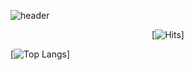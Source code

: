 ![header](https://capsule-render.vercel.app/api?type=Cylinder&text=welcome!&color=timeGradient)


<div align=center>	
 
 [![Hits](https://hits.seeyoufarm.com/api/count/incr/badge.svg?url=https%3A%2F%2Fgithub.com%2Fcllapsh&count_bg=%2379C83D&title_bg=%23555555&icon=&icon_color=%23E7E7E7&title=hits&edge_flat=false)]	
 
 </div>


[![Top Langs](https://github-readme-stats.vercel.app/api/top-langs/?username=cllapsh)]
